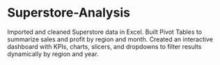 # Superstore-Analysis
Imported and cleaned Superstore data in Excel. Built Pivot Tables to summarize sales and profit by region and month. Created an interactive dashboard with KPIs, charts, slicers, and dropdowns to filter results dynamically by region and year.
